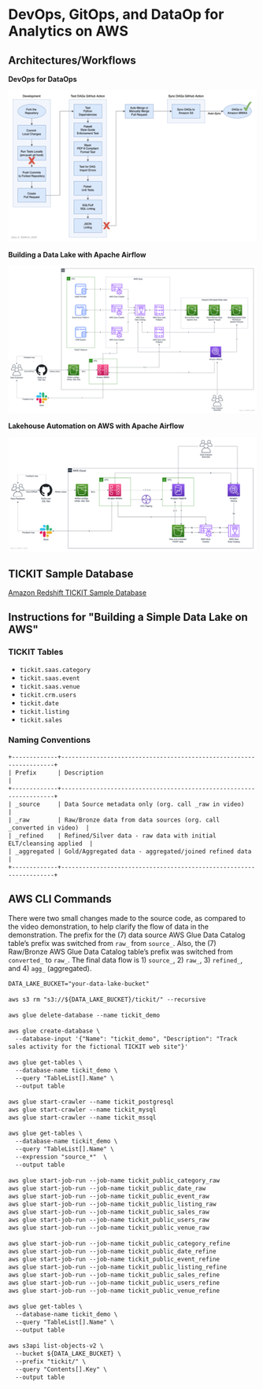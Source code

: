 # DevOps, GitOps, and DataOp for Analytics on AWS

## Architectures/Workflows

__DevOps for DataOps__

![Data Lake Architecture](./diagram/data-science-on-aws-devops.png)

__Building a Data Lake with Apache Airflow__

![Data Lake Architecture](./diagram/data-science-on-aws-dl.png)

__Lakehouse Automation on AWS with Apache Airflow__

![Redshift Architecture](./diagram/data-science-on-aws-dw.png)

## TICKIT Sample Database

[Amazon Redshift TICKIT Sample Database](https://docs.aws.amazon.com/redshift/latest/dg/c_sampledb.html)

## Instructions for "Building a Simple Data Lake on AWS"

### TICKIT Tables

- `tickit.saas.category`
- `tickit.saas.event`
- `tickit.saas.venue`
- `tickit.crm.users`
- `tickit.date`
- `tickit.listing`
- `tickit.sales`

### Naming Conventions

```text
+-------------+--------------------------------------------------------------------+
| Prefix      | Description                                                        |
+-------------+--------------------------------------------------------------------+
| _source     | Data Source metadata only (org. call _raw in video)                |
| _raw        | Raw/Bronze data from data sources (org. call _converted in video)  |
| _refined    | Refined/Silver data - raw data with initial ELT/cleansing applied  |
| _aggregated | Gold/Aggregated data - aggregated/joined refined data              |
+-------------+--------------------------------------------------------------------+
```

## AWS CLI Commands

There were two small changes made to the source code, as compared to the video demonstration, to help clarify the flow
of data in the demonstration. The prefix for the (7) data source AWS Glue Data Catalog table’s prefix was switched
from `raw_` from `source_`. Also, the (7) Raw/Bronze AWS Glue Data Catalog table’s prefix was switched from `converted_`
to `raw_`. The final data flow is 1) `source_`, 2) `raw_`, 3) `refined_`, and 4) `agg_` (aggregated).

```shell
DATA_LAKE_BUCKET="your-data-lake-bucket"

aws s3 rm "s3://${DATA_LAKE_BUCKET}/tickit/" --recursive

aws glue delete-database --name tickit_demo

aws glue create-database \
  --database-input '{"Name": "tickit_demo", "Description": "Track sales activity for the fictional TICKIT web site"}'

aws glue get-tables \
  --database-name tickit_demo \
  --query "TableList[].Name" \
  --output table

aws glue start-crawler --name tickit_postgresql
aws glue start-crawler --name tickit_mysql
aws glue start-crawler --name tickit_mssql

aws glue get-tables \
  --database-name tickit_demo \
  --query "TableList[].Name" \
  --expression "source_*"  \
  --output table

aws glue start-job-run --job-name tickit_public_category_raw
aws glue start-job-run --job-name tickit_public_date_raw
aws glue start-job-run --job-name tickit_public_event_raw
aws glue start-job-run --job-name tickit_public_listing_raw
aws glue start-job-run --job-name tickit_public_sales_raw
aws glue start-job-run --job-name tickit_public_users_raw
aws glue start-job-run --job-name tickit_public_venue_raw

aws glue start-job-run --job-name tickit_public_category_refine
aws glue start-job-run --job-name tickit_public_date_refine
aws glue start-job-run --job-name tickit_public_event_refine
aws glue start-job-run --job-name tickit_public_listing_refine
aws glue start-job-run --job-name tickit_public_sales_refine
aws glue start-job-run --job-name tickit_public_users_refine
aws glue start-job-run --job-name tickit_public_venue_refine

aws glue get-tables \
  --database-name tickit_demo \
  --query "TableList[].Name" \
  --output table

aws s3api list-objects-v2 \
  --bucket ${DATA_LAKE_BUCKET} \
  --prefix "tickit/" \
  --query "Contents[].Key" \
  --output table
```
